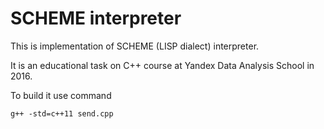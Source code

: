 # SCHEME interpreter

This is implementation of SCHEME (LISP dialect) interpreter.

It is an educational task on C++ course at Yandex Data Analysis School in 2016.

To build it use command

```g++ -std=c++11 send.cpp```
